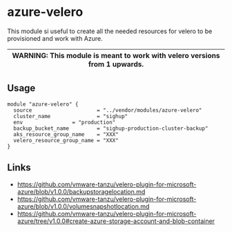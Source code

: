 # azure-velero

This module si useful to create all the needed resources for velero to be
provisioned and work with Azure.

| WARNING: This module is meant to work with velero versions from 1 upwards. |
| --- |

## Usage
```hcl
module "azure-velero" {
  source                     = "../vendor/modules/azure-velero"
  cluster_name               = "sighup"
  env                = "production"
  backup_bucket_name         = "sighup-production-cluster-backup"
  aks_resource_group_name    = "XXX"
  velero_resource_group_name = "XXX"
}
```

## Links

- https://github.com/vmware-tanzu/velero-plugin-for-microsoft-azure/blob/v1.0.0/backupstoragelocation.md
- https://github.com/vmware-tanzu/velero-plugin-for-microsoft-azure/blob/v1.0.0/volumesnapshotlocation.md
- https://github.com/vmware-tanzu/velero-plugin-for-microsoft-azure/tree/v1.0.0#create-azure-storage-account-and-blob-container